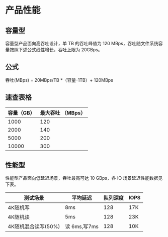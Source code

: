 

# 产品性能



## 容量型
容量型产品面向高吞吐设计，单 TB 的吞吐峰值为 120 MBps，吞吐随文件系统容量按照下述公式线性增长，吞吐上限为 20GBps。

## 公式
吞吐(MBps) = 20MBps/TB *（容量-1TB）+ 120MBps
## 速查表格

| 容量（GB） | 最大吞吐 （MBps）   |
| ------ | ------- |
| 1000   | 120 |
| 2000   | 140 |
| 5000   | 200 |
| 10000  | 300 |

## 性能型
性能型产品面向低延迟场景，吞吐最高可达 10 GBps，各 IO 场景延迟性能数据见下表。

|测试场景 |平均延迟|队列深度 |IOPS |
|------ |------- |------- |------- |
|4K随机写	|8ms	|128	|17K   |
|4K随机读	|5ms	|128	|23K   |
|4K随机混合读写(50%)	|读 6ms,写7ms	|128	|10K   |

